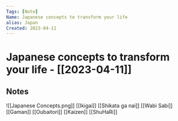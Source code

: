 ```yaml
---
Tags: [Note]
Name: Japanese concepts to transform your life
alias: Japan
Created: 2023-04-11
---
```

# Japanese concepts to transform your life - [[2023-04-11]]
## Notes
![[Japanese Concepts.png]]
[[Ikigai]]
[[Shikata ga nai]]
[[Wabi Sabi]]
[[Gaman]]
[[Oubaitori]]
[[Kaizen]]
[[ShuHaRi]]
